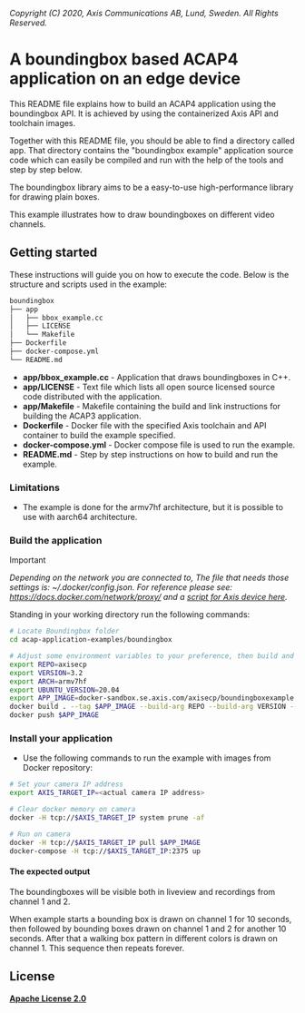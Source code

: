  *Copyright (C) 2020, Axis Communications AB, Lund, Sweden. All Rights Reserved.*

# A boundingbox based ACAP4 application on an edge device
This README file explains how to build an ACAP4 application using the boundingbox API. It is achieved by using the containerized Axis API and toolchain images.

Together with this README file, you should be able to find a directory called app. That directory contains the "boundingbox example" application source code which can easily be compiled and run with the help of the tools and step by step below.

The boundingbox library aims to be a easy-to-use high-performance library for drawing plain boxes.

This example illustrates how to draw boundingboxes on different video channels.

## Getting started
These instructions will guide you on how to execute the code. Below is the structure and scripts used in the example:

```bash
boundingbox
├── app
│   ├── bbox_example.cc
│   ├── LICENSE
│   └── Makefile
├── Dockerfile
├── docker-compose.yml
└── README.md
```

* **app/bbox_example.cc** - Application that draws boundingboxes in C++.
* **app/LICENSE** - Text file which lists all open source licensed source code distributed with the application.
* **app/Makefile** - Makefile containing the build and link instructions for building the ACAP3 application.
* **Dockerfile** - Docker file with the specified Axis toolchain and API container to build the example specified.
* **docker-compose.yml** - Docker compose file is used to run the example.
* **README.md** - Step by step instructions on how to build and run the example.

### Limitations
* The example is done for the armv7hf architecture, but it is possible to use with aarch64 architecture.

### Build the application

> [!IMPORTANT]
> *Depending on the network you are connected to,
The file that needs those settings is: *~/.docker/config.json.*
For reference please see: https://docs.docker.com/network/proxy/ and a
[script for Axis device here](../FAQs.md#HowcanIset-upnetworkproxysettingsontheAxisdevice?).*

Standing in your working directory run the following commands:
```sh
# Locate Boundingbox folder
cd acap-application-examples/boundingbox

# Adjust some environment variables to your preference, then build and push to docker repo
export REPO=axisecp
export VERSION=3.2
export ARCH=armv7hf
export UBUNTU_VERSION=20.04
export APP_IMAGE=docker-sandbox.se.axis.com/axisecp/boundingboxexample:1.0.0-sdk.${VERSION}-${ARCH}-ubuntu${UBUNTU_VERSION}
docker build . --tag $APP_IMAGE --build-arg REPO --build-arg VERSION --build-arg ARCH --build-arg UBUNTU_VERSION
docker push $APP_IMAGE
```

### Install your application
* Use the following commands to run the example with images from Docker repository:
```sh
# Set your camera IP address
export AXIS_TARGET_IP=<actual camera IP address>

# Clear docker memory on camera
docker -H tcp://$AXIS_TARGET_IP system prune -af

# Run on camera
docker -H tcp://$AXIS_TARGET_IP pull $APP_IMAGE
docker-compose -H tcp://$AXIS_TARGET_IP:2375 up
```

#### The expected output
The boundingboxes will be visible both in liveview and recordings from channel 1 and 2.

When example starts a bounding box is drawn on channel 1 for 10 seconds, then followed by bounding boxes drawn on channel 1 and 2 for another 10 seconds. After that a walking box pattern in different colors is drawn on channel 1. This sequence then repeats forever.

## License
**[Apache License 2.0](../LICENSE)**
